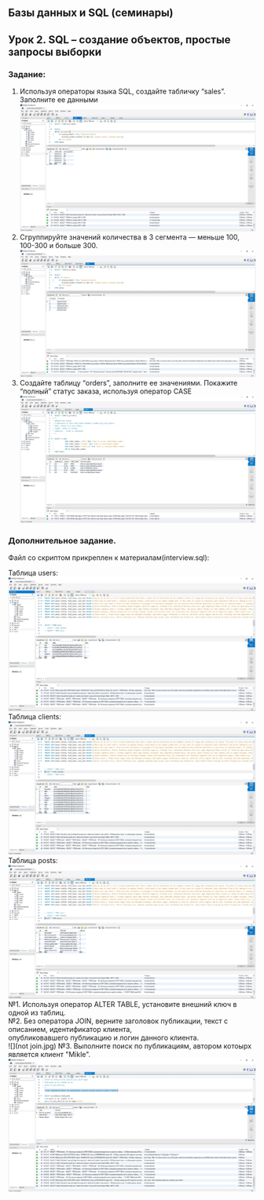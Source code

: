 ## Базы данных и SQL (семинары)
## Урок 2. SQL – создание объектов, простые запросы выборки

### Задание:
   1) Используя операторы языка SQL, создайте табличку “sales”. Заполните ее данными
![](sales.jpg)
   2) Сгруппируйте значений количества в 3 сегмента — меньше 100, 100-300 и больше 300.
![](sales_type.jpg)
   3) Создайте таблицу “orders”, заполните ее значениями. Покажите “полный” статус заказа, используя оператор CASE
![](orders.jpg)

### Дополнительное задание.  
Файл со скриптом прикреплен к материалам(interview.sql):

Таблица users:
![](users.jpg)
Таблица clients:
![](clients.jpg)
Таблица posts:
![](posts.jpg)
№1. Используя оператор ALTER TABLE, установите внешний ключ в одной из таблиц.  
№2. Без оператора JOIN, верните заголовок публикации, текст с описанием, идентификатор клиента,  
опубликовавшего публикацию и логин данного клиента.   
![](not join.jpg) 
№3. Выполните поиск по публикациям, автором котоырх является клиент "Mikle".
![](Mikle.jpg)

